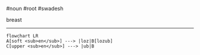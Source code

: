 #noun #root #swadesh 

breast
***
```mermaid  
flowchart LR
A[soft <sub>en</sub>] ---> |loz|B[lozub]
C[upper <sub>en</sub>] ---> |ub|B
```